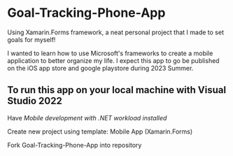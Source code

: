 # Goal-Tracking-Phone-App

Using Xamarin.Forms framework, a neat personal project that I made to set goals for myself!

I wanted to learn how to use Microsoft's frameworks to create a mobile application to better organize my life.
I expect this app to go be published on the iOS app store and google playstore during 2023 Summer.

## To run this app on your local machine with Visual Studio 2022
  Have *Mobile development with .NET workload installed*
  
  Create new project using template: Mobile App (Xamarin.Forms)
  
  Fork Goal-Tracking-Phone-App into repository
  

